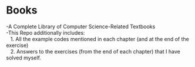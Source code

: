 # Books
-A Complete Library of Computer Science-Related Textbooks  <br>
-This Repo additionally includes: <br>
&nbsp;&nbsp;&nbsp;1. All the example codes mentioned in each chapter (and at the end of the exercise) <br>
&nbsp;&nbsp;&nbsp;2. Answers to the exercises (from the end of each chapter) that I have solved myself. 


